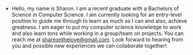 - Hello, my name is Sharon. I am a recent graduate with a Bachelors of Science in Computer Science. I am currently looking for an entry-level position to guide me through 
to learn as much as I can and also, achieve greatness. I am eager to put my computer science knowledge to work and also learn tons while working in a group/team on projects.
You can reach me at shareonthelove@gmail.com. Look forward to hearing from you and possible new experiences we can collaborate together!
